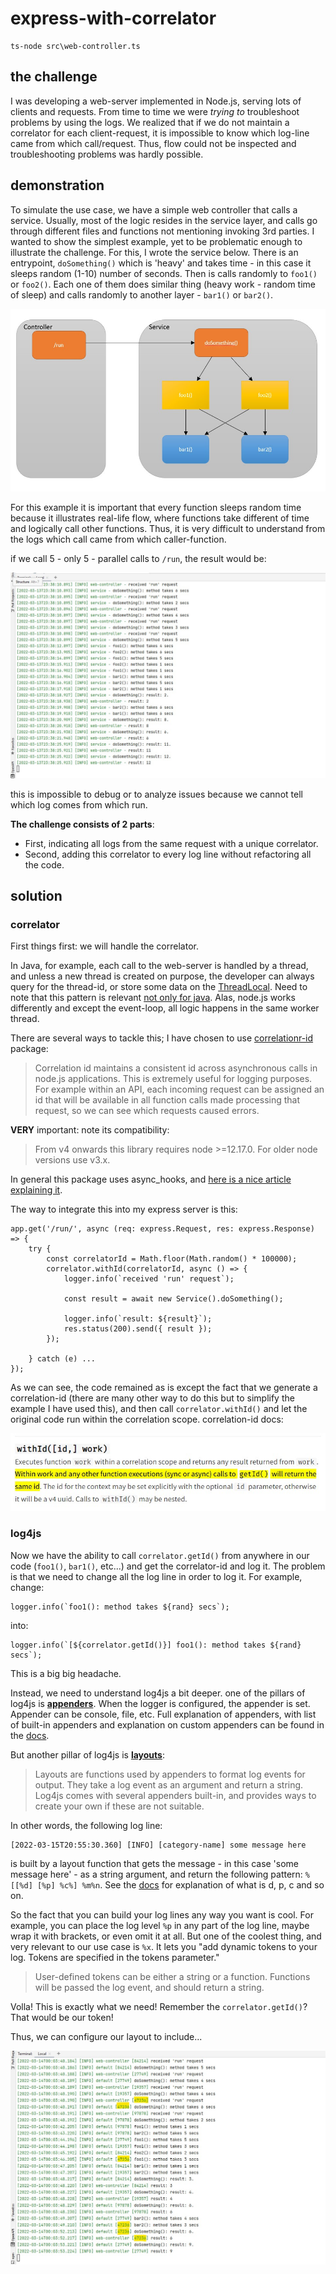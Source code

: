 # express-with-correlator


    ts-node src\web-controller.ts

## the challenge

I was developing a web-server implemented in Node.js, serving lots of clients and requests. From time to time we were *trying 
to* troubleshoot  
problems by using the logs. We realized that if we do not maintain a correlator for each client-request, it is impossible to know which log-line
came from which call/request. Thus, flow could not be inspected and troubleshooting problems was hardly possible.

## demonstration

To simulate the use case, we have a simple web controller that calls a service. Usually, most of the logic resides in the 
service layer, and calls go through different files and functions not mentioning invoking 3rd parties. I wanted to show
the simplest example, yet to be problematic enough to illustrate the challenge. For this, I wrote the service below. There
is an entrypoint, `doSomething()` which is 'heavy' and takes time - in this case it sleeps random (1-10) number of seconds.
Then is calls randomly to `foo1()` or `foo2()`. Each one of them does similar thing (heavy work - random time of sleep) and calls
randomly to another layer - `bar1()` or `bar2()`. 

![illustration-app](illustration-app.JPG)

For this example it is important that every function sleeps random time
because it illustrates real-life flow, where functions take different of time and logically call other functions. Thus, it
is very difficult to understand from the logs which call came from which caller-function.

if we call 5 - only 5 - parallel calls to `/run`, the result would be:

![without-correlator](logs-without-correlator.JPG)

this is impossible to debug or to analyze issues because we cannot tell which log comes from which run.

**The challenge consists of 2 parts**:
* First, indicating all logs from the same request with a unique correlator.
* Second, adding this correlator to every log line without refactoring all the code.

## solution

### correlator

First things first: we will handle the correlator.

In Java, for example, each call to the web-server is handled by a thread, and unless a new thread is created on purpose, the
developer can always query for the thread-id, or store some data on the [ThreadLocal](https://docs.oracle.com/javase/7/docs/api/java/lang/ThreadLocal.html).
Need to note that this pattern is relevant [not only for java](https://en.wikipedia.org/wiki/Thread-local_storage).
Alas, node.js works differently and except the event-loop, all logic happens in the same worker thread.

There are several ways to tackle this; I have chosen to use [correlationr-id](https://www.npmjs.com/package/correlation-id)
package:

>Correlation id maintains a consistent id across asynchronous calls in node.js applications. This is extremely useful for 
 logging purposes. For example within an API, each incoming request can be assigned an id that will be available in all 
 function calls made processing that request, so we can see which requests caused errors.

**VERY** important: note its compatibility:

>From v4 onwards this library requires node >=12.17.0. For older node versions use v3.x.

In general this package uses async_hooks, and [here is a nice article explaining it](https://medium.com/the-node-js-collection/async-hooks-in-node-js-illustrated-b7ce1344111f).

The way to integrate this into my express server is this:


    app.get('/run/', async (req: express.Request, res: express.Response) => {
        try {
            const correlatorId = Math.floor(Math.random() * 100000);
            correlator.withId(correlatorId, async () => {
                logger.info(`received 'run' request`);
        
                const result = await new Service().doSomething();
        
                logger.info(`result: ${result}`);
                res.status(200).send({ result });
            });
        
        } catch (e) ...
    });

As we can see, the code remained as is except the fact that we generate a correlation-id (there are many other way to do this
but to simplify the example I have used this), and then call `correlator.withId()` and let the original code run within the 
correlation scope. correlation-id docs:

![docs-withId](docs-withId.JPG)


### log4js

Now we have the ability to call `correlator.getId()` from anywhere in our code (`foo1()`, `bar1()`, etc...) and get the 
correlator-id and log it. The problem is that we need to change all the log line in order to log it. For example, change:

    logger.info(`foo1(): method takes ${rand} secs`);

into:

    logger.info(`[${correlator.getId()}] foo1(): method takes ${rand} secs`);

This is a big big headache.

Instead, we need to understand log4js a bit deeper. one of the pillars of log4js is [**appenders**](https://log4js-node.github.io/log4js-node/appenders.html). When the logger is configured,
the appender is set. Appender can be console, file, etc. Full explanation of appenders, with list of built-in appenders and
explanation on custom appenders can be found in the [docs](https://log4js-node.github.io/log4js-node/appenders.html). 

But another pillar of log4js is [**layouts**]():

>Layouts are functions used by appenders to format log events for output. They take a log event as an argument and return 
a string. Log4js comes with several appenders built-in, and provides ways to create your own if these are not suitable.

In other words, the following log line:

    [2022-03-15T20:55:30.360] [INFO] [category-name] some message here

is built by a layout function that gets the message - in this case 'some message here' - as a string argument, and return the following
pattern: `%[[%d] [%p] %c%] %m%n`. See the [docs]() for explanation of what is d, p, c and so on. 

So the fact that you can build your log lines any way you want is cool. For example, you can place the log level `%p` in any part
of the log line, maybe wrap it with brackets, or even omit it at all. But one of the coolest thing, and very relevant to 
our use case is `%x`. It lets you "add dynamic tokens to your log. Tokens are specified in the tokens parameter."

>User-defined tokens can be either a string or a function. Functions will be passed the log event, and should return a string.
 
Volla! This is exactly what we need! Remember the `correlator.getId()`? That would be our token!

Thus, we can configure our layout to include...



![with-correlator](logs-with-correlator.JPG)
